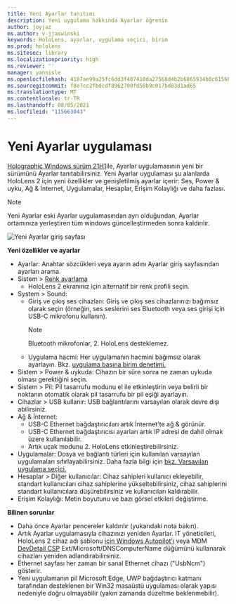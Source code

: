 ```yaml
---
title: Yeni Ayarlar tanıtımı
description: Yeni uygulama hakkında Ayarlar öğrenin
author: joyjaz
ms.author: v-jjaswinski
keywords: HoloLens, ayarlar, uygulama seçici, birim
ms.prod: hololens
ms.sitesec: library
ms.localizationpriority: high
ms.reviewer: ''
manager: yannisle
ms.openlocfilehash: 4187ae99a25fc6dd3f407410da27568d4b2b6865934b0c615680f295ec7977be
ms.sourcegitcommit: f8e7cc2fbdcdf8962700fd50b9c017bd83d1ad65
ms.translationtype: MT
ms.contentlocale: tr-TR
ms.lasthandoff: 08/05/2021
ms.locfileid: "115663043"
---
```

# <a name="new-settings-app"></a>Yeni Ayarlar uygulaması

[Holographic Windows sürüm 21H1](hololens-release-notes.md#windows-holographic-version-21h1)ile, Ayarlar uygulamasının yeni bir sürümünü Ayarlar tanıtabilirsiniz. Yeni Ayarlar uygulaması şu alanlarda HoloLens 2 için yeni özellikler ve genişletilmiş ayarlar içerir: Ses, Power & uyku, Ağ & İnternet, Uygulamalar, Hesaplar, Erişim Kolaylığı ve daha fazlası.

> [!NOTE]
> Yeni Ayarlar eski Ayarlar uygulamasından ayrı olduğundan, Ayarlar ortamınıza yerleştiren tüm windows güncelleştirmeden sonra kaldırılır.

![Yeni Ayarlar giriş sayfası](images/new-settings-app.png)

**Yeni özellikler ve ayarlar**
- Ayarlar: Anahtar sözcükleri veya ayarın adını Ayarlar giriş sayfasından ayarları arama.
- Sistem > [Renk ayarlama](hololens2-display.md#how-to-use-display-color-calibration)
    - HoloLens 2 ekranınız için alternatif bir renk profili seçin.
- System > Sound:
  - Giriş ve çıkış ses cihazları: Giriş ve çıkış ses cihazlarınızı bağımsız olarak seçin (örneğin, ses seslerini ses Bluetooth veya ses girişi için USB-C mikrofonu kullanın).
    > [!NOTE]
    > Bluetooth mikrofonlar, 2. HoloLens desteklemez.
  - Uygulama hacmi: Her uygulamanın hacmini bağımsız olarak ayarlayın. Bkz. [uygulama başına birim denetimi.](holographic-home.md#per-app-volume-control)
- Sistem > Power & uykuda: Cihazın bir süre sonra ne zaman uykuda olması gerektiğini seçin.
- Sistem > Pil: Pil tasarrufu modunu el ile etkinleştirin veya belirli bir noktanın otomatik olarak pil tasarrufu bir pil eşiği ayarlayın.
- Cihazlar > USB kullanır: USB bağlantılarını varsayılan olarak devre dışı abilirsiniz.
- Ağ & İnternet:
  - USB-C Ethernet bağdaştırıcıları artık İnternet'te ağ & görünür.
  - USB-C Ethernet bağdaştırıcısı ayarları artık IP adresi de dahil olmak üzere kullanılabilir.
  - Artık uçak modunu 2. HoloLens etkinleştirebilirsiniz.
- Uygulamalar: Dosya ve bağlantı türleri için kullanılan varsayılan uygulamaları sıfırlayabilirsiniz. Daha fazla bilgi için [bkz. Varsayılan uygulama seçici.](holographic-home.md#default-app-picker)
- Hesaplar > Diğer kullanıcılar: Cihaz sahipleri kullanıcı ekleyebilir, standart kullanıcıları cihaz sahiplerine yükseltebilirsiniz, cihaz sahiplerini standart kullanıcılara düşürebilirsiniz ve kullanıcıları kaldırabilir.
- Erişim Kolaylığı: Metin boyutunu ve bazı görsel etkileri değiştirme.

**Bilinen sorunlar**
- Daha önce Ayarlar pencereler kaldırılır (yukarıdaki nota bakın).
- Artık Ayarlar uygulamasıyla cihazınızı yeniden Ayarlar. IT yöneticileri, HoloLens 2 cihaz adı şablonu [için Windows Autopilot'ı](hololens2-autopilot.md) veya MDM [DevDetail CSP](/windows/client-management/mdm/devdetail-csp) Ext/Microsoft/DNSComputerName düğümünü kullanarak cihazları yeniden adlandırabilirsiniz.
- Ethernet sayfası her zaman bir sanal Ethernet cihazı ("UsbNcm") gösterir.
- Yeni uygulamanın pil Microsoft Edge, UWP bağdaştırıcı katmanı tarafından desteklenen bir Win32 masaüstü uygulaması olarak yapısı nedeniyle doğru olmayabilir (yakın zamanda düzeltme beklenmebilir).

